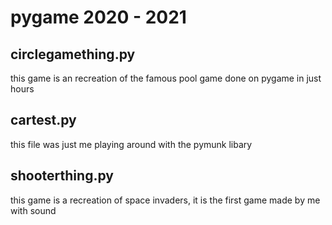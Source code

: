 # pygame 2020 - 2021
## circlegamething.py
this game is an recreation of the famous pool game done on pygame in just hours 

## cartest.py
this file was just me playing around with the pymunk libary

## shooterthing.py
this game is a recreation of space invaders, it is the first game made by me with sound
